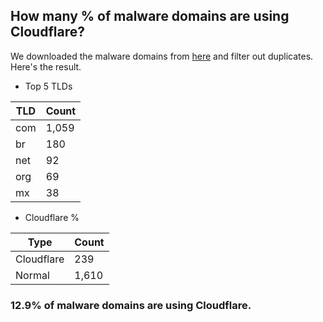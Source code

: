 ## How many % of malware domains are using Cloudflare?


We downloaded the malware domains from [here](https://urlhaus.abuse.ch) and filter out duplicates.
Here's the result.


[//]: # (start replacement)


- Top 5 TLDs

| TLD | Count |
| --- | --- |
| com | 1,059 |
| br | 180 |
| net | 92 |
| org | 69 |
| mx | 38 |


- Cloudflare %

| Type | Count |
| --- | --- |
| Cloudflare | 239 |
| Normal | 1,610 |


### 12.9% of malware domains are using Cloudflare.
